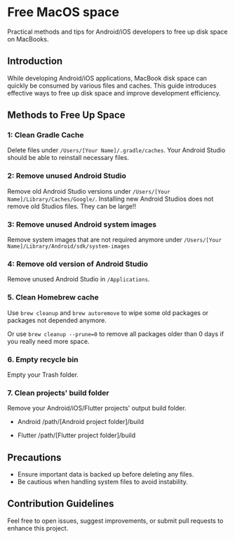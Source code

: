 # Free MacOS space

Practical methods and tips for Android/iOS developers to free up disk space on MacBooks.

## Introduction

While developing Android/iOS applications, MacBook disk space can quickly be consumed by various files and caches. This guide introduces effective ways to free up disk space and improve development efficiency.

## Methods to Free Up Space

### 1: Clean Gradle Cache

Delete files under `/Users/[Your Name]/.gradle/caches`. Your Android Studio should be able to reinstall necessary files.

### 2: Remove unused Android Studio

Remove old Android Studio versions under `/Users/[Your Name]/Library/Caches/Google/`. Installing new Android Studios does not remove old Studios files. They can be large!!

### 3: Remove unused Android system images

Remove system images that are not required anymore under `/Users/[Your Name]/Library/Android/sdk/system-images`

### 4: Remove old version of Android Studio

Remove unused Android Studio in `/Applications`.

### 5. Clean Homebrew cache

Use `brew cleanup` and `brew autoremove` to wipe some old packages or packages not depended anymore.

Or use `brew cleanup --prune=0` to remove all packages older than 0 days if you really need more space.

### 6. Empty recycle bin

Empty your Trash folder.

### 7. Clean projects' build folder

Remove your Android/iOS/Flutter projects' output build folder.

* Android
    /path/[Android project folder]/build

* Flutter
    /path/[Flutter project folder]/build

## Precautions

* Ensure important data is backed up before deleting any files.
* Be cautious when handling system files to avoid instability.

## Contribution Guidelines

Feel free to open issues, suggest improvements, or submit pull requests to enhance this project.
